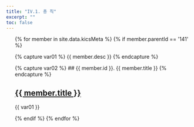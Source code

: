 ```yaml
---
title: "IV.1. 총 칙"
excerpt: ""
toc: false
---
```


<ul>
{% for member in site.data.kicsMeta %}
 {% if member.parentId == '141' %}

  {% capture var01 %}
       {{ member.desc }}
  {% endcapture %}

  {% capture var02 %}
    ## {{ member.id }}. {{ member.title }}
  {% endcapture %}

  <h2><a href="{{ member.path | relative_url }}">{{ member.title }}</a></h2>
  <p>{{ var01 }}</p>

 {% endif %}
{% endfor %}
</ul>
